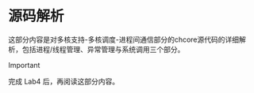 # 源码解析

这部分内容是对多核支持-多核调度-进程间通信部分的chcore源代码的详细解析，包括进程/线程管理、异常管理与系统调用三个部分。

> [!IMPORTANT]
> 完成 Lab4 后，再阅读这部分内容。
